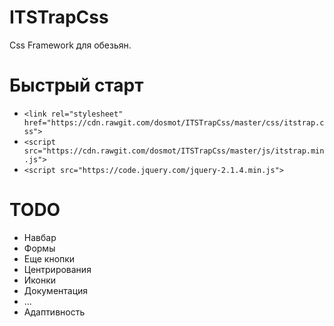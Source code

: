 # ITSTrapCss
Css Framework для обезьян.

# Быстрый старт
* `<link rel="stylesheet" href="https://cdn.rawgit.com/dosmot/ITSTrapCss/master/css/itstrap.css">`
* `<script src="https://cdn.rawgit.com/dosmot/ITSTrapCss/master/js/itstrap.min.js">`
* `<script src="https://code.jquery.com/jquery-2.1.4.min.js">`

# TODO 

  *  Навбар
  *  Формы
  *  Еще кнопки
  *  Центрирования
  *  Иконки
  *  Документация
  *  ...
  *  Адаптивность


